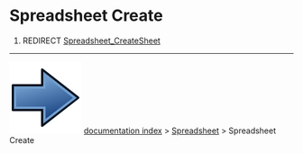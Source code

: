 # Spreadsheet Create
1.  REDIRECT [Spreadsheet_CreateSheet](Spreadsheet_CreateSheet.md)



---
![](images/Button_right.svg) [documentation index](../README.md) > [Spreadsheet](Spreadsheet_Workbench.md) > Spreadsheet Create
